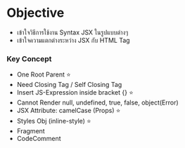 # Objective

- เข้าใจวิธีการใช้งาน Syntax JSX ในรูปแบบต่างๆ
- เข้าใจความแตกต่างระหว่าง JSX กับ HTML Tag

### Key Concept

- One Root Parent ⭐️
- Need Closing Tag / Self Closing Tag
- Insert JS-Expression inside bracket {} ⭐️
- Cannot Render null, undefined, true, false, object(Error)
- JSX Attribute: camelCase (Props) ⭐️
- Styles Obj (inline-style) ⭐️
- Fragment
- CodeComment
